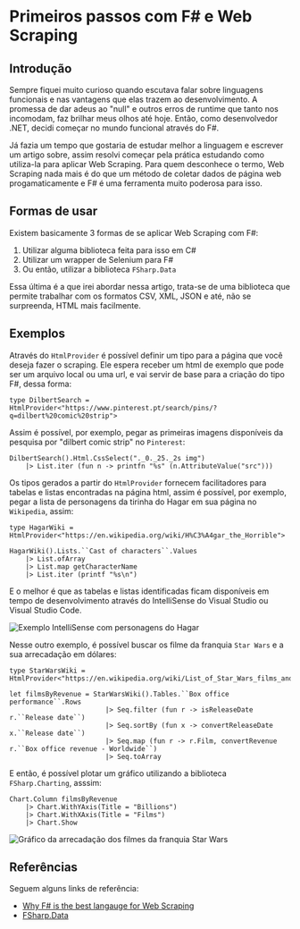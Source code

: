 # Primeiros passos com F# e Web Scraping

## Introdução

Sempre fiquei muito curioso quando escutava falar sobre linguagens funcionais e nas vantagens que elas trazem ao desenvolvimento. A promessa de dar adeus ao "null" e outros erros de runtime que tanto nos incomodam, faz brilhar meus olhos até hoje. Então, como desenvolvedor .NET, decidi começar no mundo funcional através do F#.

Já fazia um tempo que gostaria de estudar melhor a linguagem e escrever um artigo sobre, assim resolvi começar pela prática estudando como utiliza-la para aplicar Web Scraping. Para quem desconhece o termo, Web Scraping nada mais é do que um método de coletar dados de página web progamaticamente e F# é uma ferramenta muito poderosa para isso.

## Formas de usar

Existem basicamente 3 formas de se aplicar Web Scraping com F#:

1. Utilizar alguma biblioteca feita para isso em C#
2. Utilizar um wrapper de Selenium para F#
3. Ou então, utilizar a biblioteca `FSharp.Data`

Essa última é a que irei abordar nessa artigo, trata-se de uma biblioteca que permite trabalhar com os formatos CSV, XML, JSON e até, não se surpreenda, HTML mais facilmente.

## Exemplos

Através do `HtmlProvider` é possível definir um tipo para a página que você deseja fazer o scraping. Ele espera receber um html de exemplo que pode ser um arquivo local ou uma url, e vai servir de base para a criação do tipo F#, dessa forma:

``` f#
type DilbertSearch = HtmlProvider<"https://www.pinterest.pt/search/pins/?q=dilbert%20comic%20strip">
```

Assim é possível, por exemplo, pegar as primeiras imagens disponíveis da pesquisa por "dilbert comic strip" no `Pinterest`:

``` f#
DilbertSearch().Html.CssSelect("._0._25._2s img")
    |> List.iter (fun n -> printfn "%s" (n.AttributeValue("src")))
```

Os tipos gerados a partir do `HtmlProvider` fornecem facilitadores para tabelas e listas encontradas na página html, assim é possível, por exemplo, pegar a lista de personagens da tirinha do Hagar em sua página no `Wikipedia`, assim:

``` f#
type HagarWiki = HtmlProvider<"https://en.wikipedia.org/wiki/H%C3%A4gar_the_Horrible">

HagarWiki().Lists.``Cast of characters``.Values
    |> List.ofArray
    |> List.map getCharacterName
    |> List.iter (printf "%s\n")
```

E o melhor é que as tabelas e listas identificadas ficam disponíveis em tempo de desenvolvimento através do IntelliSense do Visual Studio ou Visual Studio Code.

![Exemplo IntelliSense com personagens do Hagar](https://user-images.githubusercontent.com/16840260/40587521-62d056f2-61a6-11e8-990b-53301248b71f.gif "Exemplo IntelliSense com personagens do Hagar")

Nesse outro exemplo, é possível buscar os filme da franquia `Star Wars` e a sua arrecadação em dólares:

``` f#
type StarWarsWiki = HtmlProvider<"https://en.wikipedia.org/wiki/List_of_Star_Wars_films_and_television_series">

let filmsByRevenue = StarWarsWiki().Tables.``Box office performance``.Rows
                        |> Seq.filter (fun r -> isReleaseDate r.``Release date``)
                        |> Seq.sortBy (fun x -> convertReleaseDate x.``Release date``)
                        |> Seq.map (fun r -> r.Film, convertRevenue r.``Box office revenue - Worldwide``)
                        |> Seq.toArray
```

E então, é possível plotar um gráfico utilizando a biblioteca `FSharp.Charting`, asssim:

``` f#
Chart.Column filmsByRevenue
    |> Chart.WithYAxis(Title = "Billions")
    |> Chart.WithXAxis(Title = "Films")
    |> Chart.Show
```

![Gráfico da arrecadação dos filmes da franquia Star Wars](https://user-images.githubusercontent.com/16840260/40587523-6414d826-61a6-11e8-940e-d1f60f38c1f9.PNG "Exemplo de arrecadações")

## Referências

Seguem alguns links de referência:

* [Why F# is the best langauge for Web Scraping](https://biarity.gitlab.io/2016/11/23/why-f-is-the-best-langauge-for-web-scraping/)
* [FSharp.Data](http://fsharp.github.io/FSharp.Data/index.html)